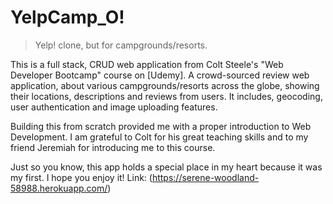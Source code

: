 # YelpCamp_O!

> Yelp! clone, but for campgrounds/resorts.

This is a full stack, CRUD web application from Colt Steele's "Web Developer Bootcamp" course on [Udemy]. A crowd-sourced review web application, about various campgrounds/resorts across the globe, showing their locations, descriptions and reviews from users. It includes, geocoding, user authentication and image uploading features. 

Building this from scratch provided me with a proper introduction to Web Development. I am grateful to Colt for his great teaching skills and to my friend Jeremiah for introducing me to this course.

Just so you know, this app holds a special place in my heart because it was my first. I hope you enjoy it!
Link: (https://serene-woodland-58988.herokuapp.com/)

